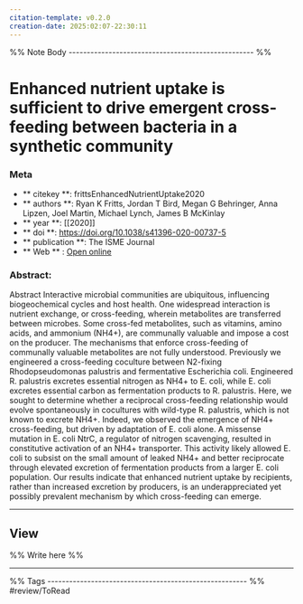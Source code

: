 ```yaml
---
citation-template: v0.2.0
creation-date: 2025:02:07-22:30:11
---
```


%% Note Body --------------------------------------------------- %%
# Enhanced nutrient uptake is sufficient to drive emergent cross-feeding between bacteria in a synthetic community

### Meta
- ** citekey **: frittsEnhancedNutrientUptake2020
- ** authors **: Ryan K Fritts, Jordan T Bird, Megan G Behringer, Anna Lipzen, Joel Martin, Michael Lynch, James B McKinlay
- ** year **: [[2020]]
- ** doi **: https://doi.org/10.1038/s41396-020-00737-5
- ** publication **: The ISME Journal
- ** Web ** : [Open online](https://academic.oup.com/ismej/article/14/11/2816-2828/7474727)


### Abstract:
Abstract Interactive microbial communities are ubiquitous, influencing biogeochemical cycles and host health. One widespread interaction is nutrient exchange, or cross-feeding, wherein metabolites are transferred between microbes. Some cross-fed metabolites, such as vitamins, amino acids, and ammonium (NH4+), are communally valuable and impose a cost on the producer. The mechanisms that enforce cross-feeding of communally valuable metabolites are not fully understood. Previously we engineered a cross-feeding coculture between N2-fixing Rhodopseudomonas palustris and fermentative Escherichia coli. Engineered R. palustris excretes essential nitrogen as NH4+ to E. coli, while E. coli excretes essential carbon as fermentation products to R. palustris. Here, we sought to determine whether a reciprocal cross-feeding relationship would evolve spontaneously in cocultures with wild-type R. palustris, which is not known to excrete NH4+. Indeed, we observed the emergence of NH4+ cross-feeding, but driven by adaptation of E. coli alone. A missense mutation in E. coli NtrC, a regulator of nitrogen scavenging, resulted in constitutive activation of an NH4+ transporter. This activity likely allowed E. coli to subsist on the small amount of leaked NH4+ and better reciprocate through elevated excretion of fermentation products from a larger E. coli population. Our results indicate that enhanced nutrient uptake by recipients, rather than increased excretion by producers, is an underappreciated yet possibly prevalent mechanism by which cross-feeding can emerge.

___

## View

%% Write here %%





___
%% Tags  ------------------------------------------------------- %%
#review/ToRead